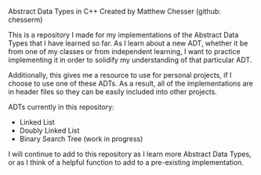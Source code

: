 Abstract Data Types in C++
Created by Matthew Chesser (github: chesserm)



This is a repository I made for my implementations of the Abstract Data Types that I have learned so far. As I learn about a new ADT, whether it be from one of my classes or from independent learning, I want to practice implementing it in order to solidify my understanding of that particular ADT.



Additionally, this gives me a resource to use for personal projects, if I choose to use one of these ADTs. As a result, all of the implementations are in header files so they can be easily included into other projects.



ADTs currently in this repository:


  - Linked List
  - Doubly Linked List
  - Binary Search Tree (work in progress)



I will continue to add to this repository as I learn more Abstract Data Types, or as I think of a helpful function to add to a pre-existing implementation.
